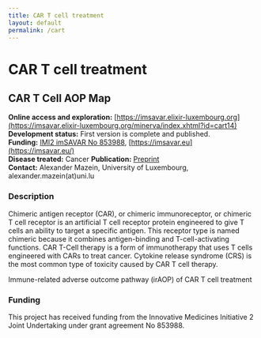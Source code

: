 ```yaml
---
title: CAR T cell treatment
layout: default
permalink: /cart
---
```


# CAR T cell treatment
## CAR T Cell AOP Map

**Online access and exploration:** [https://imsavar.elixir-luxembourg.org](https://imsavar.elixir-luxembourg.org/minerva/index.xhtml?id=cart14)  
**Development status:** First version is complete and published.  
**Funding:** [IMI2 imSAVAR No 853988](https://www.imi.europa.eu/projects-results/project-factsheets/imsavar), [https://imsavar.eu](https://imsavar.eu/)  
**Disease treated:** Cancer
**Publication:** [Preprint](https://doi.org/10.1101/2023.03.21.533620)  
**Contact:** Alexander Mazein, University of Luxembourg, alexander.mazein(at)uni.lu  

### Description

Chimeric antigen receptor (CAR), or chimeric immunoreceptor, or chimeric T cell receptor is an artificial T cell receptor protein engineered to give T cells an ability to target a specific antigen. This receptor type is named chimeric because it combines antigen-binding and T-cell-activating functions. CAR T-Cell therapy is a form of immunotherapy that uses T cells engineered with CARs to treat cancer. Cytokine release syndrome (CRS) is the most common type of toxicity caused by CAR T cell therapy. 

Immune-related adverse outcome pathway (irAOP) of CAR T cell treatment 


### Funding

This project has received funding from the Innovative Medicines Initiative 2 Joint Undertaking under grant agreement No 853988.
